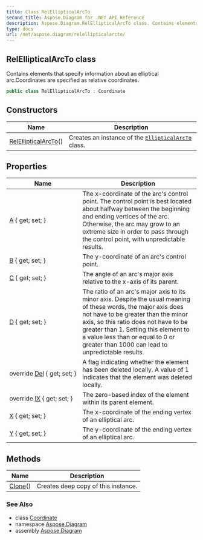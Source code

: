 ```yaml
---
title: Class RelEllipticalArcTo
second_title: Aspose.Diagram for .NET API Reference
description: Aspose.Diagram.RelEllipticalArcTo class. Contains elements that specify information about an elliptical arc.Coordinates are specified as relative coordinates
type: docs
url: /net/aspose.diagram/relellipticalarcto/
---
```

## RelEllipticalArcTo class

Contains elements that specify information about an elliptical arc.Coordinates are specified as relative coordinates.

```csharp
public class RelEllipticalArcTo : Coordinate
```

## Constructors

| Name | Description |
| --- | --- |
| [RelEllipticalArcTo](relellipticalarcto/)() | Creates an instance of the [`EllipticalArcTo`](../ellipticalarcto/) class. |

## Properties

| Name | Description |
| --- | --- |
| [A](../../aspose.diagram/relellipticalarcto/a/) { get; set; } | The x-coordinate of the arc's control point. The control point is best located about halfway between the beginning and ending vertices of the arc. Otherwise, the arc may grow to an extreme size in order to pass through the control point, with unpredictable results. |
| [B](../../aspose.diagram/relellipticalarcto/b/) { get; set; } | The y-coordinate of an arc's control point. |
| [C](../../aspose.diagram/relellipticalarcto/c/) { get; set; } | The angle of an arc's major axis relative to the x-axis of its parent. |
| [D](../../aspose.diagram/relellipticalarcto/d/) { get; set; } | The ratio of an arc's major axis to its minor axis. Despite the usual meaning of these words, the major axis does not have to be greater than the minor axis, so this ratio does not have to be greater than 1. Setting this element to a value less than or equal to 0 or greater than 1000 can lead to unpredictable results. |
| override [Del](../../aspose.diagram/relellipticalarcto/del/) { get; set; } | A flag indicating whether the element has been deleted locally. A value of 1 indicates that the element was deleted locally. |
| override [IX](../../aspose.diagram/relellipticalarcto/ix/) { get; set; } | The zero-based index of the element within its parent element. |
| [X](../../aspose.diagram/relellipticalarcto/x/) { get; set; } | The x-coordinate of the ending vertex of an elliptical arc. |
| [Y](../../aspose.diagram/relellipticalarcto/y/) { get; set; } | The y-coordinate of the ending vertex of an elliptical arc. |

## Methods

| Name | Description |
| --- | --- |
| [Clone](../../aspose.diagram/coordinate/clone/)() | Creates deep copy of this instance. |

### See Also

* class [Coordinate](../coordinate/)
* namespace [Aspose.Diagram](../../aspose.diagram/)
* assembly [Aspose.Diagram](../../)



